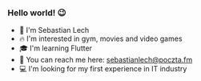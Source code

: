 ### Hello world! 😉
- 👊 I'm Sebastian Lech
- 🔥 I'm interested in gym, movies and video games
- 🎓 I'm learning Flutter
- 🔎 You can reach me here: <a href="mailto:lechsebastian99@gmail.com">sebastianlech@poczta.fm</a>
- 💻 I'm looking for my first experience in IT industry
